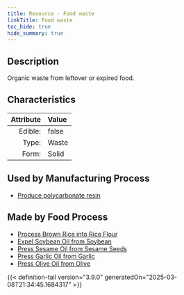 ```yaml
---
title: Resource - Food waste
linkTitle: Food waste
toc_hide: true
hide_summary: true
---
```

<!-- This is generated by the MarsSim HelpGenertor, do not edit. -->

## Description
Organic waste from leftover or expired food. 

## Characteristics

| Attribute      | Value |
|--------:|:------|
|Edible:|false|
|Type:|Waste|
|Form:|Solid|
 

## Used by Manufacturing Process

- [Produce polycarbonate resin](/docs/definitions/process/produce-polycarbonate-resin)


## Made by Food Process

- [Process Brown Rice into Rice Flour](/docs/definitions/food/process-brown-rice-into-rice-flour)
- [Expel Soybean Oil from Soybean](/docs/definitions/food/expel-soybean-oil-from-soybean)
- [Press Sesame Oil from Sesame Seeds](/docs/definitions/food/press-sesame-oil-from-sesame-seeds)
- [Press Garlic Oil from Garlic](/docs/definitions/food/press-garlic-oil-from-garlic)
- [Press Olive Oil from Olive](/docs/definitions/food/press-olive-oil-from-olive)

    


{{< definition-tail version="3.9.0" generatedOn="2025-03-08T21:34:45.1684317" >}}


